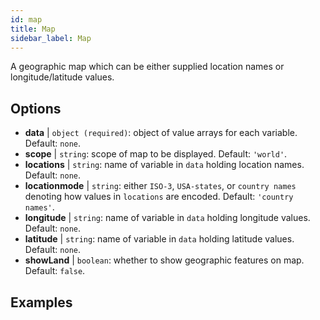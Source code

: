 ```yaml
---
id: map
title: Map
sidebar_label: Map
---
```


A geographic map which can be either supplied location names or longitude/latitude values.

## Options

* __data__ | `object (required)`: object of value arrays for each variable. Default: `none`.
* __scope__ | `string`: scope of map to be displayed. Default: `'world'`.
* __locations__ | `string`: name of variable in `data` holding location names. Default: `none`.
* __locationmode__ | `string`: either `ISO-3`, `USA-states`, or `country names` denoting how values in `locations` are encoded. Default: `'country names'`.
* __longitude__ | `string`: name of variable in `data` holding longitude values. Default: `none`.
* __latitude__ | `string`: name of variable in `data` holding latitude values. Default: `none`.
* __showLand__ | `boolean`: whether to show geographic features on map. Default: `false`.


## Examples
